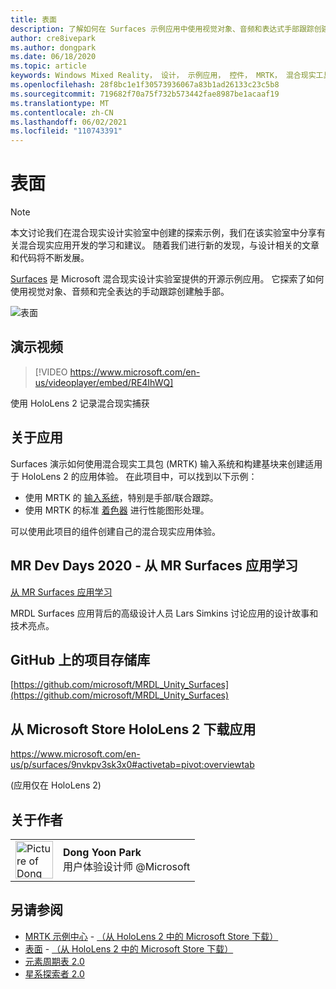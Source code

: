 ```yaml
---
title: 表面
description: 了解如何在 Surfaces 示例应用中使用视觉对象、音频和表达式手部跟踪创建触手跟踪。
author: cre8ivepark
ms.author: dongpark
ms.date: 06/18/2020
ms.topic: article
keywords: Windows Mixed Reality， 设计， 示例应用， 控件， MRTK， 混合现实工具包， Unity， 示例应用， 示例应用， 开源， Microsoft Store， HoloLens， 混合现实头戴显示设备， Windows 混合现实头戴显示设备， 虚拟现实头戴显示设备
ms.openlocfilehash: 28f8bc1e1f30573936067a83b1ad26133c23c5b8
ms.sourcegitcommit: 719682f70a75f732b573442fae8987be1acaaf19
ms.translationtype: MT
ms.contentlocale: zh-CN
ms.lasthandoff: 06/02/2021
ms.locfileid: "110743391"
---
```

# <a name="surfaces"></a>表面

>[!NOTE]
>本文讨论我们在混合现实设计实验室中创建的探索示例，我们在该实验室[](https://github.com/Microsoft/MRDesignLabs_Unity)中分享有关混合现实应用开发的学习和建议。 随着我们进行新的发现，与设计相关的文章和代码将不断发展。

[Surfaces](https://github.com/microsoft/MRDL_Unity_Surfaces)  是 Microsoft 混合现实设计实验室提供的开源示例应用。 它探索了如何使用视觉对象、音频和完全表达的手动跟踪创建触手部。

![表面](images/MRDL_Surfaces_1.jpg)

## <a name="demo-video"></a>演示视频 

> [!VIDEO https://www.microsoft.com/en-us/videoplayer/embed/RE4IhWQ]

使用 HoloLens 2 记录混合现实捕获

## <a name="about-the-app"></a>关于应用

Surfaces 演示如何使用混合现实工具包 (MRTK) 输入系统和构建基块来创建适用于 HoloLens 2 的应用体验。 在此项目中，可以找到以下示例：

- 使用 MRTK 的 [输入系统](/windows/mixed-reality/mrtk-unity/features/input/overview)，特别是手部/联合跟踪。
- 使用 MRTK 的标准 [着色器](/windows/mixed-reality/mrtk-unity/features/rendering/mrtk-standard-shader) 进行性能图形处理。

可以使用此项目的组件创建自己的混合现实应用体验。

## <a name="mr-dev-days-2020---learnings-from-the-mr-surfaces-app"></a>MR Dev Days 2020 - 从 MR Surfaces 应用学习

[从 MR Surfaces 应用学习](https://channel9.msdn.com/Shows/Docs-Mixed-Reality/Learnings-from-the-MR-Surfaces-App)

MRDL Surfaces 应用背后的高级设计人员 Lars Simkins 讨论应用的设计故事和技术亮点。

## <a name="project-repository-on-github"></a>GitHub 上的项目存储库

[https://github.com/microsoft/MRDL_Unity_Surfaces](https://github.com/microsoft/MRDL_Unity_Surfaces)

## <a name="download-app-from-microsoft-store-in-hololens-2"></a>从 Microsoft Store HoloLens 2 下载应用

https://www.microsoft.com/en-us/p/surfaces/9nvkpv3sk3x0#activetab=pivot:overviewtab

 (应用仅在 HoloLens 2) 

## <a name="about-the-author"></a>关于作者

<table style="border-collapse:collapse" padding-left="0px">
<tr>
<td style="border-style: none" width="60px"><img alt="Picture of Dong Yoon Park" width="60" height="60" src="images/dongyoonpark.jpg"></td>
<td style="border-style: none"><b>Dong Yoon Park</b><br>用户体验设计师 @Microsoft</td>
</tr>
</table>

## <a name="see-also"></a>另请参阅

* [MRTK 示例中心](/windows/mixed-reality/mrtk-unity/features/example-scenes/example-hub) - [（从 HoloLens 2 中的 Microsoft Store 下载）](https://www.microsoft.com/en-us/p/mrtk-examples-hub/9mv8c39l2sj4)
* [表面](sampleapp-surfaces.md) - [（从 HoloLens 2 中的 Microsoft Store 下载）](https://www.microsoft.com/en-us/p/surfaces/9nvkpv3sk3x0)
* [元素周期表 2.0](https://medium.com/@dongyoonpark/bringing-the-periodic-table-of-the-elements-app-to-hololens-2-with-mrtk-v2-a6e3d8362158)
* [星系探索者 2.0](galaxy-explorer-update.md)